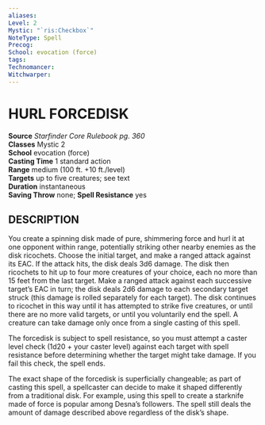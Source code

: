 ```yaml
---
aliases: 
Level: 2
Mystic: "`ris:Checkbox`"
NoteType: Spell
Precog: 
School: evocation (force) 
tags: 
Technomancer: 
Witchwarper: 
---
```

# HURL FORCEDISK

**Source** _Starfinder Core Rulebook pg. 360_  
**Classes** Mystic 2  
**School** evocation (force)  
**Casting Time** 1 standard action  
**Range** medium (100 ft. +10 ft./level)  
**Targets** up to five creatures; see text  
**Duration** instantaneous  
**Saving Throw** none; **Spell Resistance** yes

## DESCRIPTION

You create a spinning disk made of pure, shimmering force and hurl it at one opponent within range, potentially striking other nearby enemies as the disk ricochets. Choose the initial target, and make a ranged attack against its EAC. If the attack hits, the disk deals 3d6 damage. The disk then ricochets to hit up to four more creatures of your choice, each no more than 15 feet from the last target. Make a ranged attack against each successive target’s EAC in turn; the disk deals 2d6 damage to each secondary target struck (this damage is rolled separately for each target). The disk continues to ricochet in this way until it has attempted to strike five creatures, or until there are no more valid targets, or until you voluntarily end the spell. A creature can take damage only once from a single casting of this spell.

The forcedisk is subject to spell resistance, so you must attempt a caster level check (1d20 + your caster level) against each target with spell resistance before determining whether the target might take damage. If you fail this check, the spell ends.

The exact shape of the forcedisk is superficially changeable; as part of casting this spell, a spellcaster can decide to make it shaped differently from a traditional disk. For example, using this spell to create a starknife made of force is popular among Desna’s followers. The spell still deals the amount of damage described above regardless of the disk’s shape.